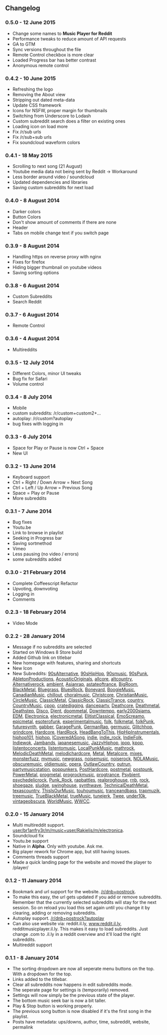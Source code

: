  
## Changelog

### 0.5.0 - 12 June 2015

* Change some names to **Music Player for Reddit**
* Performance tweaks to reduce amount of API requests
* GA to GTM
* Sync versions throughout the file
* Remote Control checkbox is more clear
* Loaded Progress bar has better contrast
* Anonymous remote control

### 0.4.2 - 10 June 2015

* Refreshing the logo
* Removing the About view
* Stripping out dated meta-data
* Update CSS framework
* Icons for NSFW, proper margin for thumbnails
* Switching from Underscore to Lodash
* Custom subreddit search does a filter on existing ones
* Loading icon on load more
* Fix /r/sub urls
* Fix /r/sub+sub urls
* Fix soundcloud waveform colors

### 0.4.1 - 18 May 2015

* Scrolling to next song (21 August)
* Youtube media data not being sent by Reddit -> Workaround
* Less border around video / soundcloud
* Updated dependencies and libraries
* Saving custom subreddits for next load

### 0.4.0 - 8 August 2014
* Darker colors
* Button Colors
* Don't show amount of comments if there are none
* Header
* Tabs on mobile change text if you switch page

### 0.3.9 - 8 August 2014

* Handling https on reverse proxy with nginx
* Fixes for firefox
* Hiding bigger thumbnail on youtube videos
* Saving sorting options

### 0.3.8 - 6 August 2014

* Custom Subreddits
* Search Reddit

### 0.3.7 - 6 August 2014

* Remote Control

### 0.3.6 - 4 August 2014

* Multireddits

### 0.3.5 - 12 July 2014

* Different Colors, minor UI tweaks
* Bug fix for Safari
* Volume control

### 0.3.4 - 8 July 2014

* Mobile
* custom subreddits: /r/custom+custom2+...
* autoplay: /r/custom?autoplay
* bug fixes with logging in

### 0.3.3 - 6 July 2014

* Space for Play or Pause is now Ctrl + Space
* New UI

### 0.3.2 - 13 June 2014

* Keyboard support
 * Ctrl + Right / Down Arrow = Next Song
 * Ctrl + Left / Up Arrow = Previous Song
 * Space = Play or Pause
* More subreddits

### 0.3.1 - 7 June 2014

* Bug fixes
* Youtu.be
* Link to browse in playlist
* Seeking in Progress bar
* Saving sortmethod
* Vimeo
* Less pausing (no video / errors)
* some subreddits added

### 0.3.0 - 21 February 2014

* Complete Coffeescript Refactor
* Upvoting, downvoting
* Logging in
* Comments

### 0.2.3 - 18 February 2014

* Video Mode

### 0.2.2 - 28 January 2014

* Message if no subreddits are selected
* Started on Windows 8 Store build
* Added Github link on titlebar
* New homepage with features, sharing and shortcuts
* New Icon
* New Subreddits: [90sAlternative](http://reddit.com/r/90sAlternative), [90sHipHop](http://reddit.com/r/90sHipHop), [90smusic](http://reddit.com/r/90smusic), [90sPunk](http://reddit.com/r/90sPunk), [AbletonProductions](http://reddit.com/r/AbletonProductions), [AcousticOriginals](http://reddit.com/r/AcousticOriginals), [allcore](http://reddit.com/r/allcore), [altcountry](http://reddit.com/r/altcountry), [Alternativerock](http://reddit.com/r/Alternativerock), [ambient](http://reddit.com/r/ambient), [Asianrap](http://reddit.com/r/Asianrap), [astateoftrance](http://reddit.com/r/astateoftrance), [BigRoom](http://reddit.com/r/BigRoom), [BlackMetal](http://reddit.com/r/BlackMetal), [Bluegrass](http://reddit.com/r/Bluegrass), [BluesRock](http://reddit.com/r/BluesRock), [Boneyard](http://reddit.com/r/Boneyard), [BoogieMusic](http://reddit.com/r/BoogieMusic), [CanadianMusic](http://reddit.com/r/CanadianMusic), [chillout](http://reddit.com/r/chillout), [choralmusic](http://reddit.com/r/choralmusic), [Christcore](http://reddit.com/r/Christcore), [ChristianMusic](http://reddit.com/r/ChristianMusic), [CircleMusic](http://reddit.com/r/CircleMusic), [ClassicMetal](http://reddit.com/r/ClassicMetal), [ClassicRock](http://reddit.com/r/ClassicRock), [ClassicTrance](http://reddit.com/r/ClassicTrance), [country](http://reddit.com/r/country), [CountryMusic](http://reddit.com/r/CountryMusic), [cpop](http://reddit.com/r/cpop), [cratedigging](http://reddit.com/r/cratedigging), [danceparty](http://reddit.com/r/danceparty), [Deathcore](http://reddit.com/r/Deathcore), [Deathmetal](http://reddit.com/r/Deathmetal), [Deathstep](http://reddit.com/r/Deathstep), [Disco](http://reddit.com/r/Disco), [Djent](http://reddit.com/r/Djent), [doommetal](http://reddit.com/r/doommetal), [Downtempo](http://reddit.com/r/Downtempo), [early2000sjams](http://reddit.com/r/early2000sjams), [EDM](http://reddit.com/r/EDM), [Electronica](http://reddit.com/r/Electronica), [electronicmetal](http://reddit.com/r/electronicmetal), [ElitistClassical](http://reddit.com/r/ElitistClassical), [EmoScreamo](http://reddit.com/r/EmoScreamo), [epicmetal](http://reddit.com/r/epicmetal), [esoterofunk](http://reddit.com/r/esoterofunk), [experimentalmusic](http://reddit.com/r/experimentalmusic), [folk](http://reddit.com/r/folk), [folkmetal](http://reddit.com/r/folkmetal), [folkPunk](http://reddit.com/r/folkPunk), [futuresynth](http://reddit.com/r/futuresynth), [gabber](http://reddit.com/r/gabber), [GaragePunk](http://reddit.com/r/GaragePunk), [GermanRap](http://reddit.com/r/GermanRap), [germusic](http://reddit.com/r/germusic), [Glitchhop](http://reddit.com/r/Glitchhop), [grindcore](http://reddit.com/r/grindcore), [Hardcore](http://reddit.com/r/Hardcore), [HardRock](http://reddit.com/r/HardRock), [HeadBangToThis](http://reddit.com/r/HeadBangToThis), [HipHipInstrumentals](http://reddit.com/r/HipHipInstrumentals), [hiphop101](http://reddit.com/r/hiphop101), [hiphop](http://reddit.com/r/hiphop), [ICoveredASong](http://reddit.com/r/ICoveredASong), [indie](http://reddit.com/r/indie), [indie_rock](http://reddit.com/r/indie_rock), [IndieFolk](http://reddit.com/r/IndieFolk), [Indiewok](http://reddit.com/r/Indiewok), [Jambands](http://reddit.com/r/Jambands), [japanesemusic](http://reddit.com/r/japanesemusic), [JazzyHiphop](http://reddit.com/r/JazzyHiphop), [jpop](http://reddit.com/r/jpop), [kpop](http://reddit.com/r/kpop), [listentoconcerts](http://reddit.com/r/listentoconcerts), [listentomusic](http://reddit.com/r/listentomusic), [LocalPunkMusic](http://reddit.com/r/LocalPunkMusic), [mathrock](http://reddit.com/r/mathrock), [MelodicDeathMetal](http://reddit.com/r/MelodicDeathMetal), [melodichardcore](http://reddit.com/r/melodichardcore), [Metal](http://reddit.com/r/Metal), [Metalcore](http://reddit.com/r/Metalcore), [mixes](http://reddit.com/r/mixes), [monsterfuzz](http://reddit.com/r/monsterfuzz), [mymusic](http://reddit.com/r/mymusic), [newgrass](http://reddit.com/r/newgrass), [noisemusic](http://reddit.com/r/noisemusic), [noiserock](http://reddit.com/r/noiserock), [NOLAMusic](http://reddit.com/r/NOLAMusic), [obscuremusic](http://reddit.com/r/obscuremusic), [oldiemusic](http://reddit.com/r/oldiemusic), [opera](http://reddit.com/r/opera), [OutlawCountry](http://reddit.com/r/OutlawCountry), [outrun](http://reddit.com/r/outrun), [partymusicstation](http://reddit.com/r/partymusicstation), [poppunkers](http://reddit.com/r/poppunkers), [PostHardcore](http://reddit.com/r/PostHardcore), [postmetal](http://reddit.com/r/postmetal), [postpunk](http://reddit.com/r/postpunk), [PowerMetal](http://reddit.com/r/PowerMetal), [progmetal](http://reddit.com/r/progmetal), [progrockmusic](http://reddit.com/r/progrockmusic), [progtrance](http://reddit.com/r/progtrance), [Psybient](http://reddit.com/r/Psybient), [psychedelicrock](http://reddit.com/r/psychedelicrock), [Punk_Rock](http://reddit.com/r/Punk_Rock), [rapbattles](http://reddit.com/r/rapbattles), [realproghouse](http://reddit.com/r/realproghouse), [rnb](http://reddit.com/r/rnb), [rock](http://reddit.com/r/rock), [shoegaze](http://reddit.com/r/shoegaze), [sludge](http://reddit.com/r/sludge), [swinghouse](http://reddit.com/r/swinghouse), [synthwave](http://reddit.com/r/synthwave), [TechnicalDeathMetal](http://reddit.com/r/TechnicalDeathMetal), [texascountry](http://reddit.com/r/texascountry), [ThisIsOurMusic](http://reddit.com/r/ThisIsOurMusic), [touhoumusic](http://reddit.com/r/touhoumusic), [tranceandbass](http://reddit.com/r/tranceandbass), [trapmuzik](http://reddit.com/r/trapmuzik), [treemusic](http://reddit.com/r/treemusic), [TrueBlackMetal](http://reddit.com/r/TrueBlackMetal), [trueMusic](http://reddit.com/r/trueMusic), [tunejerk](http://reddit.com/r/tunejerk), [Twee](http://reddit.com/r/Twee), [under10k](http://reddit.com/r/under10k), [vintageobscura](http://reddit.com/r/vintageobscura), [WorldMusic](http://reddit.com/r/WorldMusic), [WWCC](http://reddit.com/r/WWCC).

### 0.2.0 - 15 January 2014

* Multi multireddit support. [user/br1anfry3r/m/music+user/Rakielis/m/electronica](http://reddit.music.player.il.ly/user/br1anfry3r/m/music+user/Rakielis/m/electronica).
* Soundcloud fix
* Youtu.be support
* Native in **Alpha**. Only with youtube. Ask me.
* Big player rework for Chrome app, but still having issues.
* Comments threads support
* Made a quick landing page for the website and moved the player to /player/


### 0.1.2 - 11 January 2014

* Bookmark and url support for the website. [/r/dnb+postrock](http://reddit.music.player.il.ly/r/dnb+postrock).
* To make this easy, the url gets updated if you add or remove subreddits. Remember that the currently selected subreddits will stay for the next session. So on reload you load this set again until you change it by clearing, adding or removing subreddits.
* Autoplay support. [/r/dnb+postrock?autoplay](http://reddit.music.player.il.ly/r/dnb+postrock?autoplay)
* Can also use website via: reddit.il.ly, www.reddit.il.ly, redditmusicplayer.il.ly. This makes it easy to load subreddits. Just change .com to .il.ly in a reddit overview and it'll load the right subreddits.
* Multireddit support

### 0.1.1 - 8 January 2014

* The sorting dropdown are now all seperate menu buttons on the top. With a dropdown for the top.
* Links added to the titlebar.
* Clear all subreddits now happens in edit subreddits mode.
* The seperate page for settings is (temporarily) removed.
* Settings will now simply be the previous state of the player.
* The bottom music seek bar is now a bit taller.
* Play & Stop button is working properly.
* The previous song button is now disabled if it's the first song in the playlist.
* Posts have metadata: ups/downs, author, time, subreddit, website, permalink